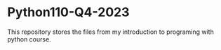 # Python110-Q4-2023
This repository stores the files from my introduction to programing with python course.
